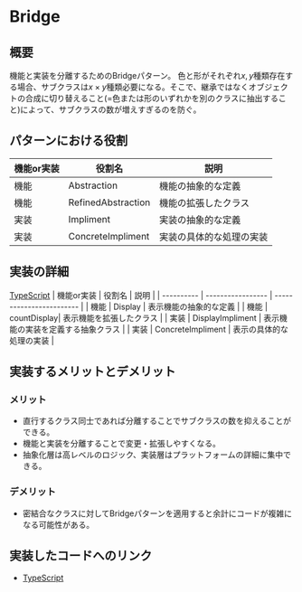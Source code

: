# Bridge
## 概要
機能と実装を分離するためのBridgeパターン。
色と形がそれぞれ$x,y$種類存在する場合、サブクラスは$x×y$種類必要になる。そこで、継承ではなくオブジェクトの合成に切り替えること(=色または形のいずれかを別のクラスに抽出すること)によって、サブクラスの数が増えすぎるのを防ぐ。
## パターンにおける役割

| 機能or実装 | 役割名            | 説明                     |
| ---------- | ----------------- | ------------------------ |
| 機能       | Abstraction       | 機能の抽象的な定義       |
| 機能       | RefinedAbstraction| 機能の拡張したクラス |
| 実装       | Impliment         | 実装の抽象的な定義       |
| 実装       | ConcreteImpliment | 実装の具体的な処理の実装 |

## 実装の詳細
[TypeScript](https://github.com/sakana7392/Design_Patterns/tree/main/Bridge/TypeScript)
| 機能or実装 | 役割名            | 説明                     |
| ---------- | ----------------- | ------------------------ |
| 機能       | Display       | 表示機能の抽象的な定義       |
| 機能       | countDisplay| 表示機能を拡張したクラス |
| 実装       | DisplayImpliment         | 表示機能の実装を定義する抽象クラス     |
| 実装       | ConcreteImpliment | 表示の具体的な処理の実装 |

## 実装するメリットとデメリット
### メリット
* 直行するクラス同士であれば分離することでサブクラスの数を抑えることができる。
* 機能と実装を分離することで変更・拡張しやすくなる。
* 抽象化層は高レベルのロジック、実装層はプラットフォームの詳細に集中できる。
### デメリット
* 密結合なクラスに対してBridgeパターンを適用すると余計にコードが複雑になる可能性がある。
## 実装したコードへのリンク
* [TypeScript](https://github.com/sakana7392/Design_Patterns/tree/main/Bridge/TypeScript)